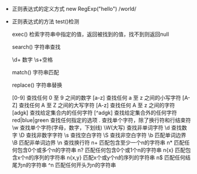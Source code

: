 - 正则表达式的定义方式
    new RegExp("hello")
    /world/

- 正则表达式的方法
    test()检测

    exec() 检索字符串中指定的值，返回被找到的值，找不到则返回null

    search() 字符串查找

    \d+ 数字 \s+空格

    match() 字符串匹配

    replace() 字符串替换

    [0-9] 查找任何 0 至 9 之间的数字
    [a-z] 查找任何 a 至 z 之间的小写字符
    [A-Z] 查找任何 A 至 Z 之间的大写字符
    [A-z] 查找任何 A 至 z 之间的字符
    [adgk] 查找给定集合内的任何字符
    [^adgk] 查找给定集合外的任何字符
    red|blue|green 查找任何指定的选项
    . 查找单个字符，除了换行符和行结束符
    \w 查找单个字符(字母，数字，下划线)
    \W(大写) 查找非单词字符
    \d 查找数字
    \D 查找非数字字符
    \s 查找空白字符
    \S 查找非空白字符
    \b 匹配单词边界
    \B 匹配非单词边界
    \n 查找换行符
    n+ 匹配包含至少一个n的字符串
    n* 匹配任何包含0个或多个n的字符串
    n? 匹配任何包含0个或1个n的字符串
    n{x} 匹配包含x个n的序列的字符串
    n{x,y} 匹配x个或y个n的序列的字符串
    n$ 匹配任何结尾为n的字符串
    ^n 匹配任何开头为n的字符串
    
